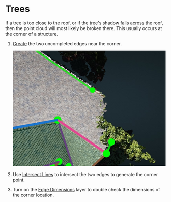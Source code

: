 # Trees

If a tree is too close to the roof, or if the tree's shadow falls across the roof, then the point cloud will most likely be broken there. This usually occurs at the corner of a structure.

1. [Create](../3d-scene-manipulation-tools/geometry/create.md) the two uncompleted edges near the corner.

   ![](../.gitbook/assets/2.jpg)

2. Use [Intersect Lines](../advanced-function/intersect-lines.md) to intersect the two edges to generate the corner point.
3. Turn on the [Edge Dimensions](../layers/edges.md) layer to double check the dimensions of the corner location.

